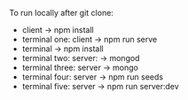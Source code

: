 
To run locally after git clone:
- client -> npm install
- terminal one: client -> npm run serve
- terminal -> npm install
- terminal two: server: -> mongod
- terminal three: server -> mongo
- terminal four: server -> npm run seeds
- terminal five: server -> npm run server:dev

     